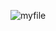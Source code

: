   
 
 
 
            
![myfile](https://www.reactiongifs.us/wp-content/uploads/2013/10/nuh_uh_conan_obrien.gif)

            
 
  
 
 
